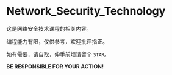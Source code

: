 # Network_Security_Technology

这是网络安全技术课程的相关内容。

编程能力有限，仅供参考，欢迎批评指正。

如有需要，请自取，伸手前烦请留个 `STAR`。

**BE RESPONSIBLE FOR YOUR ACTION!**

